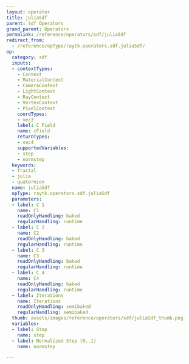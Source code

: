 ```yaml
---
layout: operator
title: juliaSdf
parent: Sdf Operators
grand_parent: Operators
permalink: /reference/operators/sdf/juliaSdf
redirect_from:
  - /reference/opType/raytk.operators.sdf.juliaSdf/
op:
  category: sdf
  inputs:
  - contextTypes:
    - Context
    - MaterialContext
    - CameraContext
    - LightContext
    - RayContext
    - VertexContext
    - PixelContext
    coordTypes:
    - vec3
    label: C Field
    name: cField
    returnTypes:
    - vec4
    supportedVariables:
    - step
    - normstep
  keywords:
  - fractal
  - julia
  - quaternion
  name: juliaSdf
  opType: raytk.operators.sdf.juliaSdf
  parameters:
  - label: C 1
    name: C1
    readOnlyHandling: baked
    regularHandling: runtime
  - label: C 2
    name: C2
    readOnlyHandling: baked
    regularHandling: runtime
  - label: C 3
    name: C3
    readOnlyHandling: baked
    regularHandling: runtime
  - label: C 4
    name: C4
    readOnlyHandling: baked
    regularHandling: runtime
  - label: Iterations
    name: Iterations
    readOnlyHandling: semibaked
    regularHandling: semibaked
  thumb: assets/images/reference/operators/sdf/juliaSdf_thumb.png
  variables:
  - label: Step
    name: step
  - label: Normalized Step (0..1)
    name: normstep

---
```

